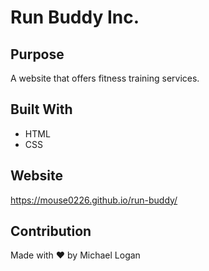 # Run Buddy Inc.

## Purpose
A website that offers fitness training services.

## Built With
* HTML
* CSS

## Website
https://mouse0226.github.io/run-buddy/

## Contribution
Made with ❤️ by Michael Logan

